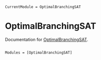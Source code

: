 ```@meta
CurrentModule = OptimalBranchingSAT
```

# OptimalBranchingSAT

Documentation for [OptimalBranchingSAT](https://github.com/ArrogantGao/OptimalBranchingSAT.jl).

```@index
```

```@autodocs
Modules = [OptimalBranchingSAT]
```
